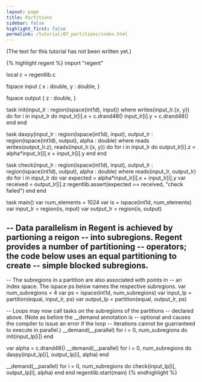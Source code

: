 ```yaml
---
layout: page
title: Partitions
sidebar: false
highlight_first: false
permalink: /tutorial/07_partitions/index.html
---
```


(The text for this tutorial has not been written yet.)

{% highlight regent %}
import "regent"

local c = regentlib.c

fspace input {
  x : double,
  y : double,
}

fspace output {
  z : double,
}

task init(input_lr : region(ispace(int1d), input))
where writes(input_lr.{x, y}) do
  for i in input_lr do
    input_lr[i].x = c.drand48()
    input_lr[i].y = c.drand48()
  end
end

task daxpy(input_lr : region(ispace(int1d), input),
           output_lr : region(ispace(int1d), output),
           alpha : double)
where reads writes(output_lr.z), reads(input_lr.{x, y}) do
  for i in input_lr do
    output_lr[i].z = alpha*input_lr[i].x + input_lr[i].y
  end
end

task check(input_lr : region(ispace(int1d), input),
           output_lr : region(ispace(int1d), output),
           alpha : double)
where reads(input_lr, output_lr) do
  for i in input_lr do
    var expected = alpha*input_lr[i].x + input_lr[i].y
    var received = output_lr[i].z
    regentlib.assert(expected == received, "check failed")
  end
end

task main()
  var num_elements = 1024
  var is = ispace(int1d, num_elements)
  var input_lr = region(is, input)
  var output_lr = region(is, output)

  -- Data parallelism in Regent is achieved by partioning a reigon
  -- into subregions. Regent provides a number of partitioning
  -- operators; the code below uses an equal partitioning to create
  -- simple blocked subregions.
  --
  -- The subregions in a partition are also associated with points in
  -- an index space. The ispace ps below names the respective subregions.
  var num_subregions = 4
  var ps = ispace(int1d, num_subregions)
  var input_lp = partition(equal, input_lr, ps)
  var output_lp = partition(equal, output_lr, ps)

  -- Loops may now call tasks on the subregions of the partitions
  -- declared above. (Note as before the __demand annotation is
  -- optional and causes the compiler to issue an error if the loop
  -- iterations cannot be guarranteed to execute in parallel.)
  __demand(__parallel)
  for i = 0, num_subregions do
    init(input_lp[i])
  end

  var alpha = c.drand48()
  __demand(__parallel)
  for i = 0, num_subregions do
    daxpy(input_lp[i], output_lp[i], alpha)
  end

  __demand(__parallel)
  for i = 0, num_subregions do
    check(input_lp[i], output_lp[i], alpha)
  end
end
regentlib.start(main)
{% endhighlight %}
